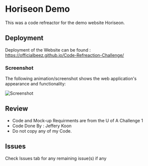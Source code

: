# Horiseon Demo

This was a code refreactor for the demo website Horiseon.

## Deployment

Deployment of the Website can be found :
<br> https://officialbeez.github.io/Code-Refreaction-Challenge/


### Screenshot

The following animation/screenshot shows the web application's appearance and functionality:

![Screenshot]()

## Review

* Code and Mock-up Requirments are from the U of A Challenge 1
* Code Done By : Jeffery Koon
* Do not copy any of my Code.

## Issues

Check Issues tab for any remaining issue(s) if any
